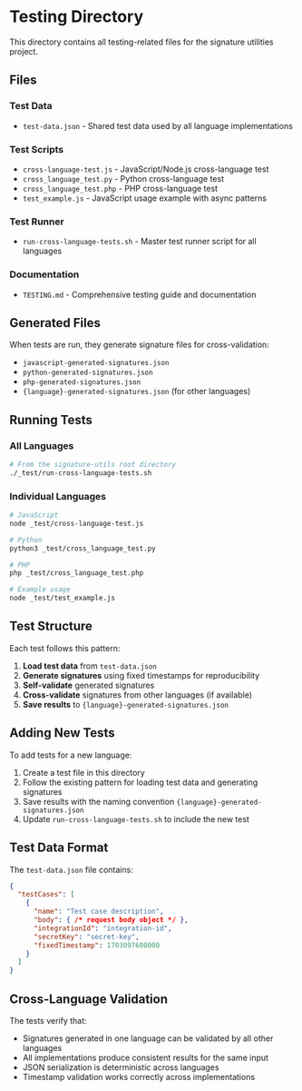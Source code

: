 # Testing Directory

This directory contains all testing-related files for the signature utilities project.

## Files

### Test Data
- `test-data.json` - Shared test data used by all language implementations

### Test Scripts
- `cross-language-test.js` - JavaScript/Node.js cross-language test
- `cross_language_test.py` - Python cross-language test  
- `cross_language_test.php` - PHP cross-language test
- `test_example.js` - JavaScript usage example with async patterns

### Test Runner
- `run-cross-language-tests.sh` - Master test runner script for all languages

### Documentation
- `TESTING.md` - Comprehensive testing guide and documentation

## Generated Files

When tests are run, they generate signature files for cross-validation:
- `javascript-generated-signatures.json`
- `python-generated-signatures.json`
- `php-generated-signatures.json`
- `{language}-generated-signatures.json` (for other languages)

## Running Tests

### All Languages
```bash
# From the signature-utils root directory
./_test/run-cross-language-tests.sh
```

### Individual Languages
```bash
# JavaScript
node _test/cross-language-test.js

# Python  
python3 _test/cross_language_test.py

# PHP
php _test/cross_language_test.php

# Example usage
node _test/test_example.js
```

## Test Structure

Each test follows this pattern:

1. **Load test data** from `test-data.json`
2. **Generate signatures** using fixed timestamps for reproducibility
3. **Self-validate** generated signatures
4. **Cross-validate** signatures from other languages (if available)
5. **Save results** to `{language}-generated-signatures.json`

## Adding New Tests

To add tests for a new language:

1. Create a test file in this directory
2. Follow the existing pattern for loading test data and generating signatures
3. Save results with the naming convention `{language}-generated-signatures.json`
4. Update `run-cross-language-tests.sh` to include the new test

## Test Data Format

The `test-data.json` file contains:
```json
{
  "testCases": [
    {
      "name": "Test case description",
      "body": { /* request body object */ },
      "integrationId": "integration-id",
      "secretKey": "secret-key",
      "fixedTimestamp": 1703097600000
    }
  ]
}
```

## Cross-Language Validation

The tests verify that:
- Signatures generated in one language can be validated by all other languages
- All implementations produce consistent results for the same input
- JSON serialization is deterministic across languages
- Timestamp validation works correctly across implementations
